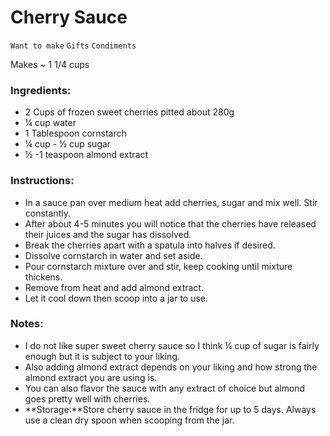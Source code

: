 # Cherry Sauce

`Want to make` `Gifts` `Condiments`

Makes ~ 1 1/4 cups

### Ingredients:

- 2 Cups of frozen sweet cherries pitted about 280g
- ¼ cup water
- 1 Tablespoon cornstarch
- ¼ cup - ½ cup sugar
- ½ -1 teaspoon almond extract

### Instructions:

- In a sauce pan over medium heat add cherries, sugar and mix well. Stir constantly.
- After about 4-5 minutes you will notice that the cherries have released their juices and the sugar has dissolved.
- Break the cherries apart with a spatula into halves if desired.
- Dissolve cornstarch in water and set aside.
- Pour cornstarch mixture over and stir, keep cooking until mixture thickens.
- Remove from heat and add almond extract.
- Let it cool down then scoop into a jar to use.

### Notes:

- I do not like super sweet cherry sauce so I think ¼ cup of sugar is fairly enough but it is subject to your liking.
- Also adding almond extract depends on your liking and how strong the almond extract you are using is.
- You can also flavor the sauce with any extract of choice but almond goes pretty well with cherries.
- **Storage:**Store cherry sauce in the fridge for up to 5 days. Always use a clean dry spoon when scooping from the jar.
